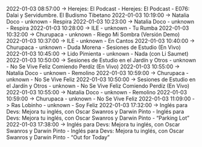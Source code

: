 2022-01-03 08:57:00 -> Herejes: El Podcast - Herejes: El Podcast - E076: Dalai y Servidumbre. El Budismo Tibetano
2022-01-03 10:19:00 -> Natalia Doco - unknown - Respira
2022-01-03 10:23:00 -> Natalia Doco - unknown - Respira
2022-01-03 10:28:00 -> ILE - unknown - Tu Rumba
2022-01-03 10:32:00 -> Churupaca - unknown - Riego Mi Sombra (Versión Demo)
2022-01-03 10:37:00 -> ILE - unknown - En Cantos
2022-01-03 10:40:00 -> Churupaca - unknown - Duda Morena - Sesiones de Estudio (En Vivo)
2022-01-03 10:45:00 -> Lido Pimienta - unknown - Nada (con Li Saumet)
2022-01-03 10:50:00 -> Sesiones de Estudio en el Jardín y Otros - unknown - No Se Vive Feliz Comiendo Perdíz (En Vivo)
2022-01-03 10:55:00 -> Natalia Doco - unknown - Remolino
2022-01-03 10:59:00 -> Churupaca - unknown - No Se Vive Feliz
2022-01-03 10:50:00 -> Sesiones de Estudio en el Jardín y Otros - unknown - No Se Vive Feliz Comiendo Perdíz (En Vivo)
2022-01-03 10:55:00 -> Natalia Doco - unknown - Remolino
2022-01-03 10:59:00 -> Churupaca - unknown - No Se Vive Feliz
2022-01-03 11:09:00 -> Ras Lobinho - unknown - Soy Feliz
2022-01-03 17:32:00 -> Inglés para Devs: Mejora tu inglés, con Oscar Swanros y Darwin Pinto - Inglés para Devs: Mejora tu inglés, con Oscar Swanros y Darwin Pinto - “Parking Lot”
2022-01-03 17:38:00 -> Inglés para Devs: Mejora tu inglés, con Oscar Swanros y Darwin Pinto - Inglés para Devs: Mejora tu inglés, con Oscar Swanros y Darwin Pinto - “Out for Today”
